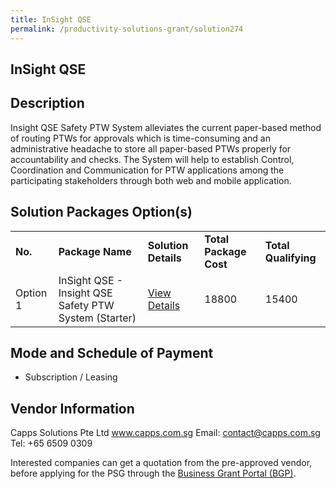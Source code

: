 ```yaml
---
title: InSight QSE
permalink: /productivity-solutions-grant/solution274
---
```


## InSight QSE

## Description

Insight QSE Safety PTW System alleviates the current paper-based method of routing PTWs for approvals which is time-consuming and an administrative headache to store all paper-based PTWs properly for accountability and checks. The System will help to establish Control, Coordination and Communication for PTW applications among the participating stakeholders through both web and mobile application.

## Solution Packages Option(s)

<table>
<tr>
<td><b>No.</b></td>
<td><b>Package Name</b></td>
<td><b>Solution Details</b></td>
<td><b>Total Package Cost</b></td>
<td><b>Total Qualifying</b></td>
</tr>
<tr>
<td>Option 1</td>
<td>InSight QSE - Insight QSE Safety PTW System (Starter)</td>
<td><a href='https://www.gobusiness.gov.sg/images/psg/Capps_Solutions_Insight_QSE 20200171_Annex_3_20200625152322_Part_1.pdf'>View Details</a></td>
<td>18800</td>
<td>15400</td>
</tr>
</table>

## Mode and Schedule of Payment

 - Subscription / Leasing

## Vendor Information

 Capps Solutions Pte Ltd
www.capps.com.sg
Email: contact@capps.com.sg
Tel: +65 6509 0309

Interested companies can get a quotation from the pre-approved vendor, before applying for the PSG through the <a href='https://www.businessgrants.gov.sg/'>Business Grant Portal (BGP)</a>.
